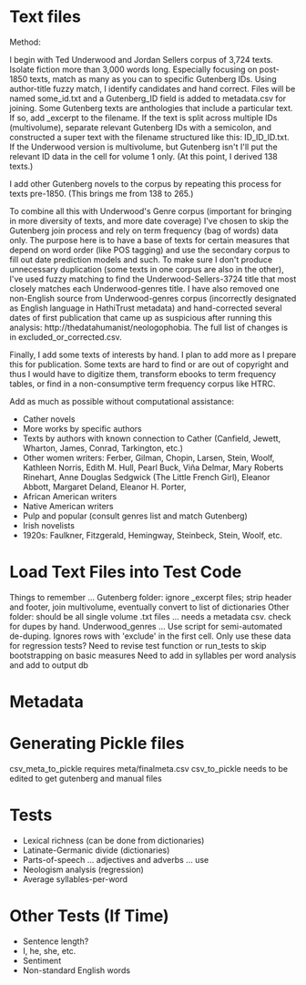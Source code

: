 # Text files

Method:

I begin with Ted Underwood and Jordan Sellers corpus of 3,724 texts. Isolate fiction more than 3,000 words long. Especially focusing on post-1850 texts, match as many as you can to specific Gutenberg IDs. Using author-title fuzzy match, I identify candidates and hand correct. Files will be named some_id.txt and a Gutenberg_ID field is added to metadata.csv for joining. Some Gutenberg texts are anthologies that include a particular text. If so, add \_excerpt to the filename. If the text is split across multiple IDs (multivolume), separate relevant Gutenberg IDs with a semicolon, and constructed a super text with the filename structured like this: ID_ID_ID.txt. If the Underwood version is multivolume, but Gutenberg isn't I'll put the relevant ID data in the cell for volume 1 only. (At this point, I derived 138 texts.)

I add other Gutenberg novels to the corpus by repeating this process for texts pre-1850. (This brings me from 138 to 265.)

To combine all this with Underwood's Genre corpus (important for bringing in more diversity of texts, and more date coverage) I've chosen to skip the Gutenberg join process and rely on term frequency (bag of words) data only. The purpose here is to have a base of texts for certain measures that depend on word order (like POS tagging) and use the secondary corpus to fill out date prediction models and such. To make sure I don't produce unnecessary duplication (some texts in one corpus are also in the other), I've used fuzzy matching to find the Underwood-Sellers-3724 title that most closely matches each Underwood-genres title. I have also removed one non-English source from Underwood-genres corpus (incorrectly designated as English language in HathiTrust metadata) and hand-corrected several dates of first publication that came up as suspicious after running this analysis: http://thedatahumanist/neologophobia. The full list of changes is in excluded_or_corrected.csv.

Finally, I add some texts of interests by hand. I plan to add more as I prepare this for publication. Some texts are hard to find or are out of copyright and thus I would have to digitize them, transform ebooks to term frequency tables, or find in a non-consumptive term frequency corpus like HTRC.

Add as much as possible without computational assistance:

- Cather novels
- More works by specific authors
- Texts by authors with known connection to Cather (Canfield, Jewett, Wharton, James, Conrad, Tarkington, etc.)
- Other women writers: Ferber, Gilman, Chopin, Larsen, Stein, Woolf, Kathleen Norris, Edith M. Hull, Pearl Buck, Viña Delmar, Mary Roberts Rinehart, Anne Douglas Sedgwick (The Little French Girl), Eleanor Abbott, Margaret Deland, Eleanor H. Porter,
- African American writers
- Native American writers
- Pulp and popular (consult genres list and match Gutenberg)
- Irish novelists
- 1920s: Faulkner, Fitzgerald, Hemingway, Steinbeck, Stein, Woolf, etc.

# Load Text Files into Test Code

Things to remember ...
Gutenberg folder: ignore \_excerpt files; strip header and footer, join multivolume, eventually convert to list of dictionaries
Other folder: should be all single volume .txt files ... needs a metadata csv. check for dupes by hand.
Underwood_genres ... Use script for semi-automated de-duping. Ignores rows with 'exclude' in the first cell. Only use these data for regression tests?
Need to revise test function or run_tests to skip bootstrapping on basic measures
Need to add in syllables per word analysis and add to output db


# Metadata

# Generating Pickle files
csv_meta_to_pickle requires meta/finalmeta.csv
csv_to_pickle needs to be edited to get gutenberg and manual files


# Tests

- Lexical richness (can be done from dictionaries)
- Latinate-Germanic divide (dictionaries)
- Parts-of-speech ... adjectives and adverbs ... use
- Neologism analysis (regression)
- Average syllables-per-word

# Other Tests (If Time)
- Sentence length?
- I, he, she, etc.
- Sentiment
- Non-standard English words
